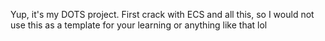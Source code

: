 Yup, it's my DOTS project. First crack with ECS and all this, so I would not use this as a template for your learning or anything like that lol
